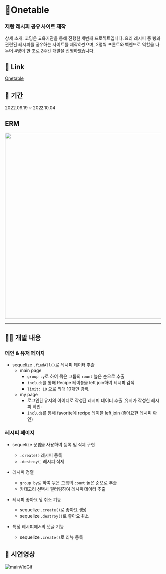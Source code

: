 # 🥪Onetable

### 제빵 레시피 공유 사이트 제작

상세 소개: 코딩온 교육기관을 통해 진행한 세번째 프로젝트입니다. 요리 레시피 중 빵과 관련된 레시피를 공유하는 사이트를 제작하였으며, 2명씩 프론트와 백엔드로 역할을 나누어 4명이 한 조로 2주간 개발을 진행하였습니다.

## :link: Link
[Onetable](http://3.37.87.185:8002/)

## :date: 기간

2022.09.19 ~ 2022.10.04

## ERM
<img src="https://user-images.githubusercontent.com/26360179/196043616-ac2ee3b7-500b-40cf-be25-4c3dcf0ac424.png" width="600"/>
<hr />

## 💁🏻 개발 내용
### 메인 & 유저 페이지

- sequelize `.findAll()`로 레시피 데이터 추출
    - main page
        - `group by`로 하여 묶은 그룹의 `count` 높은 순으로 추출
        - `include`를 통해 Recipe 테이블을 left join하여 레시피 검색
        - `limit: 10` 으로 최대 10개만 검색.
    - my page
        - 로그인된 유저의 아이디로 작성된 레시피 데이터 추출 (유저가 작성한 레시피 확인)
        - `include`를 통해 favorite에 recipe 테이블 left join (좋아요한 레시피 확인)

### 레시피 페이지

- sequelize 문법을 사용하여 등록 및 삭제 구현
    - `.create()` 레시피 등록
    - `.destroy()` 레시피 삭제
    
- 레시피 정렬
    - `group by`로 하여 묶은 그룹의 `count` 높은 순으로 추출
    - 카테고리 선택시 필터링하여 레시피 데이터 추출
- 레시피 좋아요 및 취소 기능
    - sequelize `.create()`로 좋아요 생성
    - sequelize `.destroy()`로 좋아요 취소
- 특정 레시피에서의 댓글 기능
    - sequelize `.create()`로 리뷰 등록
&nbsp;
## :movie_camera: 시연영상
![mainVidGif](https://user-images.githubusercontent.com/26360179/201862860-f34450d1-5950-4ba8-b4ca-2e304afe61b6.gif)


